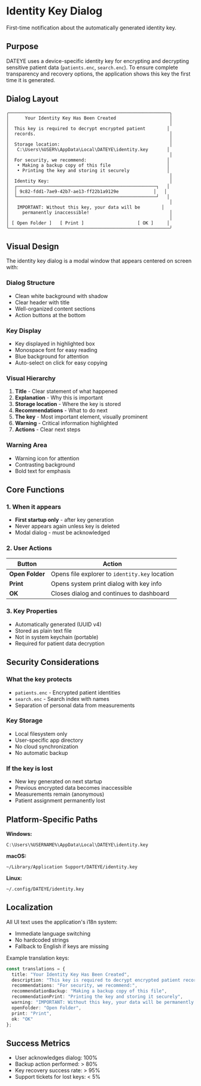 # Identity Key Dialog

First-time notification about the automatically generated identity key.

## Purpose

DATEYE uses a device-specific identity key for encrypting and decrypting sensitive patient data (`patients.enc`, `search.enc`). To ensure complete transparency and recovery options, the application shows this key the first time it is generated.

## Dialog Layout

```
╭────────────────────────────────────────────────────────────╮
│      Your Identity Key Has Been Created                    │
│                                                            │
│  This key is required to decrypt encrypted patient        │
│  records.                                                  │
│                                                            │
│  Storage location:                                         │
│   C:\Users\%USER%\AppData\Local\DATEYE\identity.key       │
│                                                            │
│  For security, we recommend:                              │
│   • Making a backup copy of this file                     │
│   • Printing the key and storing it securely              │
│                                                            │
│  Identity Key:                                             │
│  ┌────────────────────────────────────────────────────┐   │
│  │ 9c82-fdd1-7ae9-42b7-ae13-ff22b1a9129e             │   │
│  └────────────────────────────────────────────────────┘   │
│                                                            │
│   IMPORTANT: Without this key, your data will be        │
│     permanently inaccessible!                              │
│                                                            │
│ [ Open Folder ]   [ Print ]                    [ OK ]     │
╰────────────────────────────────────────────────────────────╯
```

## Visual Design

The identity key dialog is a modal window that appears centered on screen with:

### Dialog Structure
- Clean white background with shadow
- Clear header with title
- Well-organized content sections
- Action buttons at the bottom

### Key Display
- Key displayed in highlighted box
- Monospace font for easy reading
- Blue background for attention
- Auto-select on click for easy copying

### Visual Hierarchy
1. **Title** - Clear statement of what happened
2. **Explanation** - Why this is important
3. **Storage location** - Where the key is stored
4. **Recommendations** - What to do next
5. **The key** - Most important element, visually prominent
6. **Warning** - Critical information highlighted
7. **Actions** - Clear next steps

### Warning Area
- Warning icon for attention
- Contrasting background
- Bold text for emphasis

## Core Functions

### 1. When it appears
- **First startup only** - after key generation
- Never appears again unless key is deleted
- Modal dialog - must be acknowledged

### 2. User Actions

| Button | Action |
|--------|--------|
| **Open Folder** | Opens file explorer to `identity.key` location |
| **Print** | Opens system print dialog with key info |
| **OK** | Closes dialog and continues to dashboard |

### 3. Key Properties
- Automatically generated (UUID v4)
- Stored as plain text file
- Not in system keychain (portable)
- Required for patient data decryption

## Security Considerations

### What the key protects
- `patients.enc` - Encrypted patient identities
- `search.enc` - Search index with names
- Separation of personal data from measurements

### Key Storage
- Local filesystem only
- User-specific app directory
- No cloud synchronization
- No automatic backup

### If the key is lost
- New key generated on next startup
- Previous encrypted data becomes inaccessible
- Measurements remain (anonymous)
- Patient assignment permanently lost

## Platform-Specific Paths

**Windows:**
```
C:\Users\%USERNAME%\AppData\Local\DATEYE\identity.key
```

**macOS:**
```
~/Library/Application Support/DATEYE/identity.key
```

**Linux:**
```
~/.config/DATEYE/identity.key
```

## Localization

All UI text uses the application's i18n system:
- Immediate language switching
- No hardcoded strings
- Fallback to English if keys are missing

Example translation keys:
```typescript
const translations = {
  title: "Your Identity Key Has Been Created",
  description: "This key is required to decrypt encrypted patient records.",
  recommendations: "For security, we recommend:",
  recommendationBackup: "Making a backup copy of this file",
  recommendationPrint: "Printing the key and storing it securely",
  warning: "IMPORTANT: Without this key, your data will be permanently inaccessible!",
  openFolder: "Open Folder",
  print: "Print",
  ok: "OK"
};
```

## Success Metrics

- User acknowledges dialog: 100%
- Backup action performed: > 80%
- Key recovery success rate: > 95%
- Support tickets for lost keys: < 5%